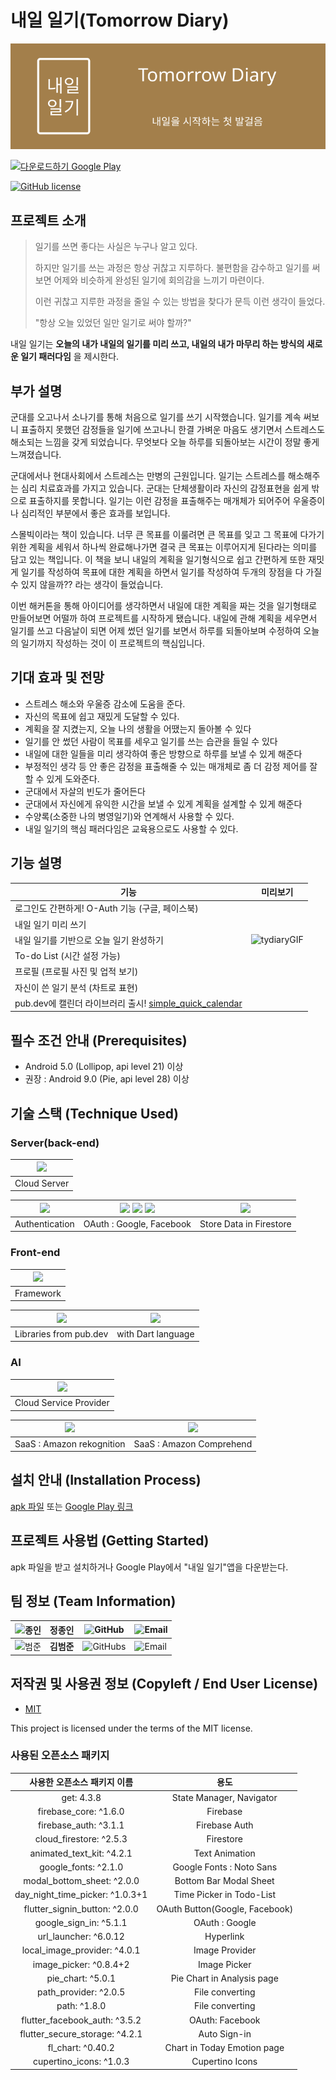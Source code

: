 
  
  
# 내일 일기(Tomorrow Diary)
![Logo](https://github.com/oddugi-can-do/app_TomorrowDiary_TomorrowDiary/blob/dev/Tomorrow_Diary_Banner.png)


<a href='https://play.google.com/store/apps/details?id=com.TDiary.tomorrow_diary&pcampaignid=pcampaignidMKT-Other-global-all-co-prtnr-py-PartBadge-Mar2515-1'><img alt='다운로드하기 Google Play' src='https://play.google.com/intl/en_us/badges/static/images/badges/ko_badge_web_generic.png'/></a>

[![GitHub license](https://img.shields.io/github/license/osamhack2021/app_TomorrowDiary_TomorrowDiary)](https://github.com/osamhack2021/app_TomorrowDiary_TomorrowDiary/blob/dev/LICENSE)

## 프로젝트 소개
>일기를 쓰면 좋다는 사실은 누구나 알고 있다. 
>
>하지만 일기를 쓰는 과정은 항상 귀찮고 지루하다. 불편함을 감수하고 일기를 써보면 어제와 비슷하게 완성된 일기에 회의감을 느끼기 마련이다. 
>
>이런 귀찮고 지루한 과정을 줄일 수 있는 방법을 찾다가 문득 이런 생각이 들었다.
>
> "항상 오늘 있었던 일만 일기로 써야 할까?"

내일 일기는 **오늘의 내가 내일의 일기를 미리 쓰고, 내일의 내가 마무리 하는 방식의 새로운 일기 패러다임** 을 제시한다.

## 부가 설명
군대를 오고나서 소나기를 통해 처음으로 일기를 쓰기 시작했습니다. 일기를 계속 써보니 표출하지 못했던 감정들을 일기에 쓰고나니 한결 가벼운 마음도 생기면서 스트레스도 해소되는 느낌을 갖게 되었습니다. 무엇보다 오늘 하루를 되돌아보는 시간이 정말 좋게 느껴졌습니다.

군대에서나 현대사회에서 스트레스는 만병의 근원입니다. 일기는 스트레스를 해소해주는 심리 치료효과를 가지고 있습니다. 군대는 단체생활이라 자신의 감정표현을 쉽게 밖으로 표출하지를 못합니다. 일기는 이런 감정을 표출해주는 매개체가 되어주어 우울증이나 심리적인 부분에서 좋은 효과를 보입니다. 

스몰빅이라는 책이 있습니다. 너무 큰 목표를 이룰려면 큰 목표를 잊고 그 목표에 다가기 위한 계획을 세워서 하나씩 완료해나가면 결국 큰 목표는 이루어지게 된다라는 의미를 담고 있는 책입니다. 이 책을 보니 내일의 계획을 일기형식으로 쉽고 간편하게 또한 재밋게 일기를 작성하여 목표에 대한 계획을 하면서 일기를 작성하여 두개의 장점을 다 가질 수 있지 않을까?? 라는 생각이 들었습니다. 

이번 해커톤을 통해 아이디어를 생각하면서 내일에 대한 계획을 짜는 것을 일기형태로 만들어보면 어떨까 하여 프로젝트를 시작하게 됐습니다. 내일에 관해 계획을 세우면서 일기를 쓰고 다음날이 되면 어제 썼던 일기를 보면서 하루를 되돌아보며 수정하여 오늘의 일기까지 작성하는 것이 이 프로젝트의 핵심입니다. 

## 기대 효과 및 전망
- 스트레스 해소와 우울증 감소에 도움을 준다.
- 자신의 목표에 쉽고 재밌게 도달할 수 있다.
- 계획을 잘 지켰는지, 오늘 나의 생활을 어땠는지 돌아볼 수 있다
- 일기를 안 썼던 사람이 목표를 세우고 일기를 쓰는 습관을 들일 수 있다
- 내일에 대한 일들을 미리 생각하여 좋은 방향으로 하루를 보낼 수 있게 해준다
- 부정적인 생각 등 안 좋은 감정을 표출해줄 수 있는 매개체로 좀 더 감정 제어를 잘 할 수 있게 도와준다.
- 군대에서 자살의 빈도가 줄어든다
- 군대에서 자신에게 유익한 시간을 보낼 수 있게 계획을 설계할 수 있게 해준다
- 수양록(소중한 나의 병영일기)와 연계해서 사용할 수 있다.
- 내일 일기의 핵심 패러다임은 교육용으로도 사용할 수 있다.

## 기능 설명

|기능|미리보기|
|--|--|
|로그인도 간편하게! O-Auth 기능 (구글, 페이스북)|  |
|내일 일기 미리 쓰기|  |
|내일 일기를 기반으로 오늘 일기 완성하기|![tydiaryGIF](https://user-images.githubusercontent.com/19565940/137935448-8d1f8c3b-aced-4325-b04a-fee7df605ab0.gif)|
|To-do List (시간 설정 가능)|  |
|프로필 (프로필 사진 및 업적 보기)|  |
|자신이 쓴 일기 분석 (차트로 표현)|  |
|pub.dev에 캘린더 라이브러리 출시! [simple_quick_calendar](https://pub.dev/packages/simple_quick_calendar)|  |

## 필수 조건 안내 (Prerequisites)
* Android 5.0 (Lollipop, api level 21) 이상
* 권장 : Android 9.0 (Pie, api level 28) 이상

## 기술 스택 (Technique Used) 
### Server(back-end)
|![](https://user-images.githubusercontent.com/19565940/137632337-335e5035-bd24-4693-a477-c0b12c0beece.png)|
|--|
|Cloud Server|

|![](https://user-images.githubusercontent.com/19565940/137632438-12bc5072-282e-4093-b258-b34ff7d6d829.png)|![](https://user-images.githubusercontent.com/19565940/137632465-672e9c58-cda3-4f96-8e30-30d14cbd306a.png) ![](https://user-images.githubusercontent.com/19565940/137632913-fc7f985f-0c96-4f8c-a36d-058bd82f7c29.png) ![](https://user-images.githubusercontent.com/19565940/137632956-e92171bc-4101-4c98-9f6f-d6b280389d5a.png)|![](https://user-images.githubusercontent.com/19565940/137632515-94825aa9-4d48-41cc-b1a8-e9a364799826.png)|
|--|--|--|
|Authentication|OAuth : Google, Facebook|Store Data in Firestore|

 
### Front-end
|![](https://user-images.githubusercontent.com/19565940/137632558-ed3660ac-bc5b-4efd-aa69-9bd074b1daf7.png)|
|--|
|Framework|

|![](https://user-images.githubusercontent.com/19565940/137632602-01a7fc0f-00af-49af-bc96-8aee25b83a9d.png)|![](https://user-images.githubusercontent.com/19565940/137632657-bf613560-c27e-4dcf-b229-024230185e3b.png)|
|--|--|
|Libraries from pub.dev|with Dart language|

### AI
|![](https://user-images.githubusercontent.com/19565940/137632726-608932b9-ab48-4c7d-8d19-f5834e0e3d32.png)|
|--|
|Cloud Service Provider|

|![](https://user-images.githubusercontent.com/19565940/137632752-28c9e94b-7fc8-4b59-b8fb-2a03aaec585e.png)|![](https://user-images.githubusercontent.com/19565940/137632808-a9fef145-4b53-4302-a1ad-764957586153.png)|
|--|--|
|SaaS : Amazon rekognition|SaaS : Amazon Comprehend|


## 설치 안내 (Installation Process)
[apk 파일](https://github.com/osamhack2021/app_TomorrowDiary_TomorrowDiary/blob/dev/tomorrow_diary/Tomorrow_Diary.apk)
또는 [Google Play 링크](https://play.google.com/apps/internaltest/4699242567069263074)

## 프로젝트 사용법 (Getting Started)
apk 파일을 받고 설치하거나 Google Play에서 "내일 일기"앱을 다운받는다.
 
## 팀 정보 (Team Information)

|![종인](https://user-images.githubusercontent.com/19565940/137631859-2f67882b-bde7-4e18-96f2-72bb422ebe93.png)|**정종인**|![GitHub](https://img.shields.io/badge/github-chongin12-A37F4B?style=social&logo=github)|![Email](https://img.shields.io/badge/email-chongin12%40gmail.com-A37F4B?style=social&logo=gmail)|
|--|--|--|--|
|![범준](https://user-images.githubusercontent.com/19565940/137631842-224adb5c-10fb-4644-87c9-ddf54d299391.png)|**김범준**|![GitHubs](https://img.shields.io/badge/github-sn0wd3er-A37F4B?style=social&logo=github)|![Email](https://img.shields.io/badge/email-joon951019%40gmail.com-A37F4B?style=social&logo=gmail)


## 저작권 및 사용권 정보 (Copyleft / End User License)
 * [MIT](https://github.com/osamhack2021/app_TomorrowDiary_TomorrowDiary/blob/dev/LICENSE)

This project is licensed under the terms of the MIT license.


### 사용된 오픈소스 패키지
|사용한 오픈소스 패키지 이름| 용도  |
|:--:|:--:|
| get: 4.3.8 | State Manager, Navigator |
| firebase_core: ^1.6.0 | Firebase |
| firebase_auth: ^3.1.1| Firebase Auth |
| cloud_firestore: ^2.5.3 | Firestore |
| animated_text_kit: ^4.2.1 | Text Animation |
| google_fonts: ^2.1.0 | Google Fonts : Noto Sans |
| modal_bottom_sheet: ^2.0.0 | Bottom Bar Modal Sheet |
| day_night_time_picker: ^1.0.3+1 | Time Picker in Todo-List |
| flutter_signin_button: ^2.0.0 | OAuth Button(Google, Facebook) |
|google_sign_in: ^5.1.1 |OAuth : Google |
|url_launcher: ^6.0.12 | Hyperlink |
|local_image_provider: ^4.0.1 | Image Provider |
|image_picker: ^0.8.4+2 | Image Picker |
|pie_chart: ^5.0.1 | Pie Chart in Analysis page |
|path_provider: ^2.0.5 | File converting |
|path: ^1.8.0 | File converting  |
|flutter_facebook_auth: ^3.5.2 | OAuth: Facebook |
|flutter_secure_storage: ^4.2.1 | Auto Sign-in |
|fl_chart: ^0.40.2| Chart in Today Emotion page |
|cupertino_icons: ^1.0.3 | Cupertino Icons |
